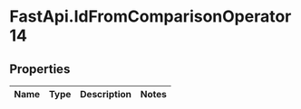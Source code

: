 # FastApi.IdFromComparisonOperator14

## Properties
Name | Type | Description | Notes
------------ | ------------- | ------------- | -------------
